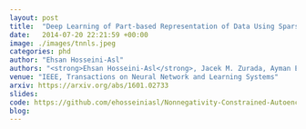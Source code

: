 ```yaml
---
layout: post
title:  "Deep Learning of Part-based Representation of Data Using Sparse Autoencoders with Nonnegativity Constraints"
date:   2014-07-20 22:21:59 +00:00
image: ./images/tnnls.jpeg
categories: phd
author: "Ehsan Hosseini-Asl"
authors: "<strong>Ehsan Hosseini-Asl</strong>, Jacek M. Zurada, Ayman El-Baz"
venue: "IEEE, Transactions on Neural Network and Learning Systems"
arxiv: https://arxiv.org/abs/1601.02733
slides:
code: https://github.com/ehosseiniasl/Nonnegativity-Constrained-Autoencoder-NCAE
blog: 
---
```

 
